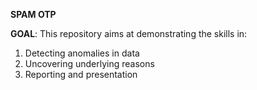 **SPAM OTP**

**GOAL**:
This repository aims at demonstrating the skills in:
1. Detecting anomalies in data
2. Uncovering underlying reasons
3. Reporting and presentation

